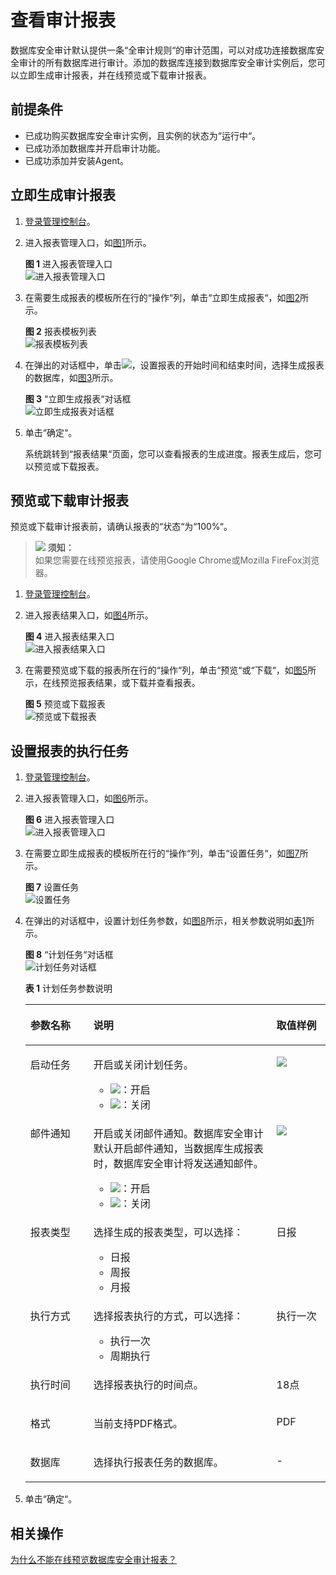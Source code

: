 # 查看审计报表<a name="ZH-CN_TOPIC_0171160346"></a>

数据库安全审计默认提供一条“全审计规则“的审计范围，可以对成功连接数据库安全审计的所有数据库进行审计。添加的数据库连接到数据库安全审计实例后，您可以立即生成审计报表，并在线预览或下载审计报表。

## 前提条件<a name="section441811405410"></a>

-   已成功购买数据库安全审计实例，且实例的状态为“运行中“。
-   已成功添加数据库并开启审计功能。
-   已成功添加并安装Agent。

## 立即生成审计报表<a name="section10474725155414"></a>

1.  [登录管理控制台](https://console.huaweicloud.com/?locale=zh-cn)。
2.  进入报表管理入口，如[图1](#fig61991836131419)所示。

    **图 1**  进入报表管理入口<a name="fig61991836131419"></a>  
    ![](figures/进入报表管理入口.png "进入报表管理入口")

3.  在需要生成报表的模板所在行的“操作“列，单击“立即生成报表“，如[图2](#fig1155923804811)所示。

    **图 2**  报表模板列表<a name="fig1155923804811"></a>  
    ![](figures/报表模板列表.png "报表模板列表")

4.  在弹出的对话框中，单击![](figures/icon-calendar.png)，设置报表的开始时间和结束时间，选择生成报表的数据库，如[图3](#fig69946404516)所示。

    **图 3** “立即生成报表“对话框<a name="fig69946404516"></a>  
    ![](figures/立即生成报表对话框.png "立即生成报表对话框")

5.  单击“确定“。

    系统跳转到“报表结果“页面，您可以查看报表的生成进度。报表生成后，您可以预览或下载报表。


## 预览或下载审计报表<a name="section12248348142713"></a>

预览或下载审计报表前，请确认报表的“状态“为“100%“。

>![](public_sys-resources/icon-notice.gif) **须知：**   
>如果您需要在线预览报表，请使用Google Chrome或Mozilla FireFox浏览器。  

1.  [登录管理控制台](https://console.huaweicloud.com/?locale=zh-cn)。
2.  进入报表结果入口，如[图4](#fig177955528129)所示。

    **图 4**  进入报表结果入口<a name="fig177955528129"></a>  
    ![](figures/进入报表结果入口.png "进入报表结果入口")

3.  在需要预览或下载的报表所在行的“操作“列，单击“预览“或“下载“，如[图5](#fig161171357132716)所示，在线预览报表结果，或下载并查看报表。

    **图 5**  预览或下载报表<a name="fig161171357132716"></a>  
    ![](figures/预览或下载报表.png "预览或下载报表")


## 设置报表的执行任务<a name="section93781444126"></a>

1.  [登录管理控制台](https://console.huaweicloud.com/?locale=zh-cn)。
2.  进入报表管理入口，如[图6](#zh-cn_topic_0171160346_fig61991836131419)所示。

    **图 6**  进入报表管理入口<a name="zh-cn_topic_0171160346_fig61991836131419"></a>  
    ![](figures/进入报表管理入口.png "进入报表管理入口")

3.  在需要立即生成报表的模板所在行的“操作“列，单击“设置任务“，如[图7](#fig1251973419538)所示。

    **图 7**  设置任务<a name="fig1251973419538"></a>  
    ![](figures/设置任务.png "设置任务")

4.  在弹出的对话框中，设置计划任务参数，如[图8](#fig12523143415310)所示，相关参数说明如[表1](#table29461252153613)所示。

    **图 8** “计划任务“对话框<a name="fig12523143415310"></a>  
    ![](figures/计划任务对话框.png "计划任务对话框")

    **表 1**  计划任务参数说明

    <a name="table29461252153613"></a>
    <table><thead align="left"><tr id="row7948205203612"><th class="cellrowborder" valign="top" width="21%" id="mcps1.2.4.1.1"><p id="p095017524368"><a name="p095017524368"></a><a name="p095017524368"></a>参数名称</p>
    </th>
    <th class="cellrowborder" valign="top" width="61%" id="mcps1.2.4.1.2"><p id="p895114521361"><a name="p895114521361"></a><a name="p895114521361"></a>说明</p>
    </th>
    <th class="cellrowborder" valign="top" width="18%" id="mcps1.2.4.1.3"><p id="p199523525366"><a name="p199523525366"></a><a name="p199523525366"></a>取值样例</p>
    </th>
    </tr>
    </thead>
    <tbody><tr id="row1495265210362"><td class="cellrowborder" valign="top" width="21%" headers="mcps1.2.4.1.1 "><p id="p149534524364"><a name="p149534524364"></a><a name="p149534524364"></a>启动任务</p>
    </td>
    <td class="cellrowborder" valign="top" width="61%" headers="mcps1.2.4.1.2 "><p id="p153321841736"><a name="p153321841736"></a><a name="p153321841736"></a>开启或关闭计划任务。</p>
    <a name="ul934875119443"></a><a name="ul934875119443"></a><ul id="ul934875119443"><li><a name="zh-cn_topic_0145057227_image1164717478"></a><a name="zh-cn_topic_0145057227_image1164717478"></a><span><img id="zh-cn_topic_0145057227_image1164717478" src="figures/icon-open.png"></span>：开启</li><li><a name="zh-cn_topic_0145057227_image17206497477"></a><a name="zh-cn_topic_0145057227_image17206497477"></a><span><img id="zh-cn_topic_0145057227_image17206497477" src="figures/icon-close.png"></span>：关闭</li></ul>
    </td>
    <td class="cellrowborder" valign="top" width="18%" headers="mcps1.2.4.1.3 "><p id="p495713521365"><a name="p495713521365"></a><a name="p495713521365"></a><a name="image1156784244518"></a><a name="image1156784244518"></a><span><img id="image1156784244518" src="figures/icon-open-0.png"></span></p>
    </td>
    </tr>
    <tr id="row1220184918310"><td class="cellrowborder" valign="top" width="21%" headers="mcps1.2.4.1.1 "><p id="p74013521934"><a name="p74013521934"></a><a name="p74013521934"></a>邮件通知</p>
    </td>
    <td class="cellrowborder" valign="top" width="61%" headers="mcps1.2.4.1.2 "><p id="p13403145213317"><a name="p13403145213317"></a><a name="p13403145213317"></a>开启或关闭邮件通知。数据库安全审计默认开启邮件通知，当数据库生成报表时，数据库安全审计将发送通知邮件。</p>
    <a name="ul64030522314"></a><a name="ul64030522314"></a><ul id="ul64030522314"><li><a name="zh-cn_topic_0145057227_image1164717478_1"></a><a name="zh-cn_topic_0145057227_image1164717478_1"></a><span><img id="zh-cn_topic_0145057227_image1164717478_1" src="figures/icon-open.png"></span>：开启</li><li><a name="zh-cn_topic_0145057227_image17206497477_1"></a><a name="zh-cn_topic_0145057227_image17206497477_1"></a><span><img id="zh-cn_topic_0145057227_image17206497477_1" src="figures/icon-close.png"></span>：关闭</li></ul>
    </td>
    <td class="cellrowborder" valign="top" width="18%" headers="mcps1.2.4.1.3 "><p id="p54118528311"><a name="p54118528311"></a><a name="p54118528311"></a><a name="image10424612164619"></a><a name="image10424612164619"></a><span><img id="image10424612164619" src="figures/icon-open-1.png"></span></p>
    </td>
    </tr>
    <tr id="row995917529362"><td class="cellrowborder" valign="top" width="21%" headers="mcps1.2.4.1.1 "><p id="p20959145216368"><a name="p20959145216368"></a><a name="p20959145216368"></a>报表类型</p>
    </td>
    <td class="cellrowborder" valign="top" width="61%" headers="mcps1.2.4.1.2 "><p id="p12960125233614"><a name="p12960125233614"></a><a name="p12960125233614"></a>选择生成的报表类型，可以选择：</p>
    <a name="ul11951164818432"></a><a name="ul11951164818432"></a><ul id="ul11951164818432"><li>日报</li><li>周报</li><li>月报</li></ul>
    </td>
    <td class="cellrowborder" valign="top" width="18%" headers="mcps1.2.4.1.3 "><p id="p149601652163619"><a name="p149601652163619"></a><a name="p149601652163619"></a>日报</p>
    </td>
    </tr>
    <tr id="row124355156593"><td class="cellrowborder" valign="top" width="21%" headers="mcps1.2.4.1.1 "><p id="p1443561565910"><a name="p1443561565910"></a><a name="p1443561565910"></a>执行方式</p>
    </td>
    <td class="cellrowborder" valign="top" width="61%" headers="mcps1.2.4.1.2 "><p id="p1943541535919"><a name="p1943541535919"></a><a name="p1943541535919"></a>选择报表执行的方式，可以选择：</p>
    <a name="ul147411493595"></a><a name="ul147411493595"></a><ul id="ul147411493595"><li>执行一次</li><li>周期执行</li></ul>
    </td>
    <td class="cellrowborder" valign="top" width="18%" headers="mcps1.2.4.1.3 "><p id="p1143541525919"><a name="p1143541525919"></a><a name="p1143541525919"></a>执行一次</p>
    </td>
    </tr>
    <tr id="row3960852133616"><td class="cellrowborder" valign="top" width="21%" headers="mcps1.2.4.1.1 "><p id="p1960185211365"><a name="p1960185211365"></a><a name="p1960185211365"></a>执行时间</p>
    </td>
    <td class="cellrowborder" valign="top" width="61%" headers="mcps1.2.4.1.2 "><p id="p7980183510454"><a name="p7980183510454"></a><a name="p7980183510454"></a>选择报表执行的时间点。</p>
    </td>
    <td class="cellrowborder" valign="top" width="18%" headers="mcps1.2.4.1.3 "><p id="p15685168460"><a name="p15685168460"></a><a name="p15685168460"></a>18点</p>
    </td>
    </tr>
    <tr id="row19470200440"><td class="cellrowborder" valign="top" width="21%" headers="mcps1.2.4.1.1 "><p id="p124702034416"><a name="p124702034416"></a><a name="p124702034416"></a>格式</p>
    </td>
    <td class="cellrowborder" valign="top" width="61%" headers="mcps1.2.4.1.2 "><p id="p64711016449"><a name="p64711016449"></a><a name="p64711016449"></a>当前支持PDF格式。</p>
    </td>
    <td class="cellrowborder" valign="top" width="18%" headers="mcps1.2.4.1.3 "><p id="p154719013441"><a name="p154719013441"></a><a name="p154719013441"></a>PDF</p>
    </td>
    </tr>
    <tr id="row1743917410440"><td class="cellrowborder" valign="top" width="21%" headers="mcps1.2.4.1.1 "><p id="p10337601049"><a name="p10337601049"></a><a name="p10337601049"></a>数据库</p>
    </td>
    <td class="cellrowborder" valign="top" width="61%" headers="mcps1.2.4.1.2 "><p id="p8942134215454"><a name="p8942134215454"></a><a name="p8942134215454"></a>选择执行报表任务的数据库。</p>
    </td>
    <td class="cellrowborder" valign="top" width="18%" headers="mcps1.2.4.1.3 "><p id="p114391046444"><a name="p114391046444"></a><a name="p114391046444"></a>-</p>
    </td>
    </tr>
    </tbody>
    </table>

5.  单击“确定“。

## 相关操作<a name="section53031352181615"></a>

[为什么不能在线预览数据库安全审计报表？](https://support.huaweicloud.com/dbss_faq/dbss_01_0289.html)

